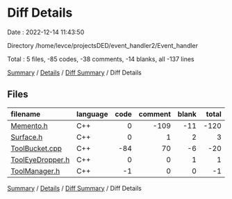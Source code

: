 # Diff Details

Date : 2022-12-14 11:43:50

Directory /home/levce/projectsDED/event_handler2/Event_handler

Total : 5 files,  -85 codes, -38 comments, -14 blanks, all -137 lines

[Summary](results.md) / [Details](details.md) / [Diff Summary](diff.md) / Diff Details

## Files
| filename | language | code | comment | blank | total |
| :--- | :--- | ---: | ---: | ---: | ---: |
| [Memento.h](/Memento.h) | C++ | 0 | -109 | -11 | -120 |
| [Surface.h](/Surface.h) | C++ | 0 | 1 | 2 | 3 |
| [ToolBucket.cpp](/ToolBucket.cpp) | C++ | -84 | 70 | -6 | -20 |
| [ToolEyeDropper.h](/ToolEyeDropper.h) | C++ | 0 | 0 | 1 | 1 |
| [ToolManager.h](/ToolManager.h) | C++ | -1 | 0 | 0 | -1 |

[Summary](results.md) / [Details](details.md) / [Diff Summary](diff.md) / Diff Details